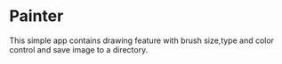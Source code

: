 # Painter
This simple app contains drawing feature with brush size,type and color control and save image to a directory.
